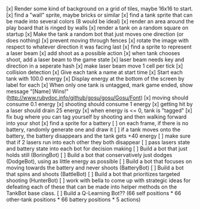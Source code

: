 [x] Render some kind of background on a grid of tiles, maybe 16x16 to start.
[x] find a "wall" sprite, maybe bricks or similar
[x] find a tank sprite that can be made into several colors (8 would be ideal)
[x] render an area around the play board that is ringed by walls
[x] render a tank on a random square on startup
[x] Make the tank a random bot that just moves one direction (or does nothing)
[x] prevent moving through fences
[x] rotate the image with respect to whatever direction it was facing last
[x] find a sprite to represent a laser beam
[x] add shoot as a possible action
[x] when tank chooses shoot, add a laser beam to the game state
[x] laser beam needs key and direction in a seperate hash
[x] make laser beam move 1 cell per tick
[x] collision detection
[x] Give each tank a name at start time
[x] Start each tank with 100.0 energy
[x] Display energy at the bottom of the screen by label for each
[x] When only one tank is untagged, mark game ended, show message "[Name] Wins!" (http://www.rubydoc.info/github/gosu/gosu/Gosu/Font)
[x] moving should consume 0.1 energy
[x] shooting should consume 1 energy
[x] getting hit by a laser should drain 25 energy
[x] when energy is <= 0, tank is "tagged"
[x] fix bug where you can tag yourself by shooting and then walking forward into your shot
[x] find a sprite for a battery
[ ] on each frame, if there is no battery, randomly generate one and draw it
[ ] if a tank moves onto the battery, the battery disappears and the tank gets +40 energy
[ ] make sure that if 2 lasers run into each other they both disappear
[ ] pass lasers state and battery state into each bot for decision making
[ ] Build a bot that just holds still (BoringBot)
[ ] Build a bot that conservatively just dodges (DodgeBot), using as little energy as possible
[ ] Build a bot that focuses on moving towards the battery and never shoots (BatteryBot)
[ ] Build a bot that spins and shoots (BattleBot)
[ ] Build a bot that prioritizes targeted shooting (HunterBot)
[ ] work with bella to come up with strategic ideas for defeating each of these
    that can be made into helper methods on the TankBot base class.
[ ] Build a Q-Learning Bot??
     (66 self positions * 66 other-tank positions * 66 battery positions * 5 actions)
